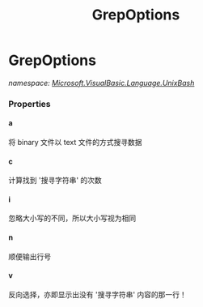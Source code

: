 ﻿---
title: GrepOptions
---

# GrepOptions
_namespace: [Microsoft.VisualBasic.Language.UnixBash](N-Microsoft.VisualBasic.Language.UnixBash.html)_






### Properties

#### a
将 binary 文件以 text 文件的方式搜寻数据
#### c
计算找到 '搜寻字符串' 的次数
#### i
忽略大小写的不同，所以大小写视为相同
#### n
顺便输出行号
#### v
反向选择，亦即显示出没有 '搜寻字符串' 内容的那一行！

